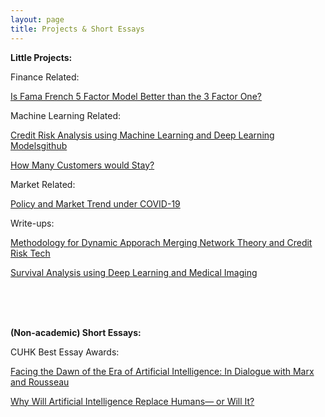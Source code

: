 ```yaml
---
layout: page
title: Projects & Short Essays
---
```


<p>
<strong>Little Projects:</strong>
<p>
Finance Related:
<p>
<a href="/5630">Is Fama French 5 Factor Model Better than the 3 Factor One?</a>
<p>
Machine Learning Related:
<p>
<a href="/RMSC4112">Credit Risk Analysis using Machine Learning and Deep Learning Models</a><a href="https://github.com/yf254/4112-Project">github</a>
<p>
<a href="/How_Many_Customers_would_Stay_">How Many Customers would Stay?</a>
<p>
Market Related:
<p>
<a href="/Policy and Market Trend under COVID-19">Policy and Market Trend under COVID-19</a>
<p>
Write-ups:
<p>
<a href="/Merging_Network">Methodology for Dynamic Apporach Merging Network Theory and Credit Risk Tech</a>
<p>
<a href="/Survival_using_DL_with_Medical_Imaging">Survival Analysis using Deep Learning and Medical Imaging</a>
<p>
<br>
<br>
<br>
<p>
<strong>(Non-academic) Short Essays:</strong>
<p>
CUHK Best Essay Awards:
<p>
<a href="https://www.oge.cuhk.edu.hk/oge_media/gef/doc/best_works/1819/02-H-FengYuXiao.pdf">Facing the Dawn of the Era of Artificial Intelligence: In Dialogue with Marx and Rousseau</a>
<p>
<a href="https://www.oge.cuhk.edu.hk/oge_media/gef/doc/best_works/1718/13-N-FengYuXiao.pdf">Why Will Artificial Intelligence Replace Humans— or Will It?</a>
<p>
